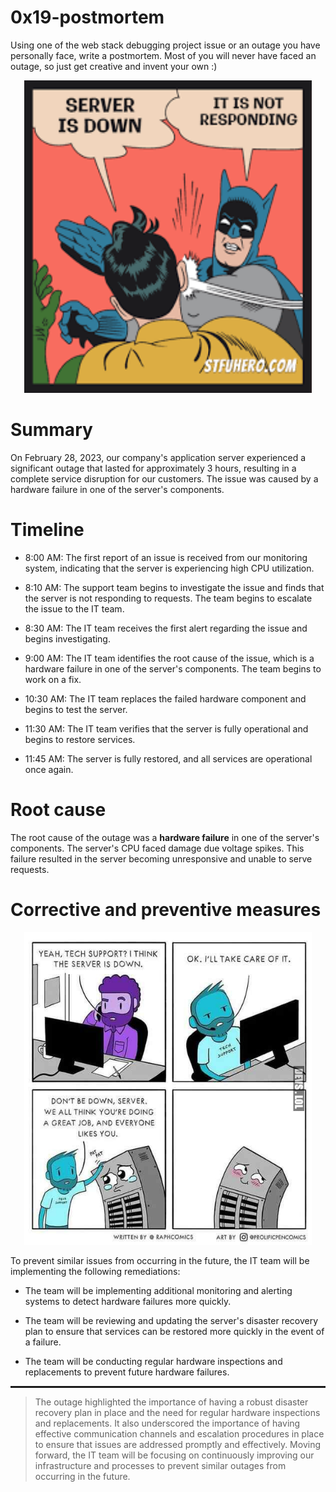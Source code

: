 # 0x19-postmortem
Using one of the web stack debugging project issue or an outage you have personally face, write a postmortem. Most of you will never have faced an outage, so just get creative and invent your own :)

<p align="center">
  <img width="460" height="500" src="https://github.com/afkzoro/alx-system_engineering-devops/blob/master/0x19-postmortem/assets/download.png">
</p>

#  Summary
On February 28, 2023, our company's application server experienced a significant outage that lasted for approximately 3 hours, resulting in a complete service disruption for our customers. The issue was caused by a hardware failure in one of the server's components.

# Timeline
* 8:00 AM: The first report of an issue is received from our monitoring system, indicating that the server is experiencing high CPU utilization.

* 8:10 AM: The support team begins to investigate the issue and finds that the server is not responding to requests. The team begins to escalate the issue to the IT team.

* 8:30 AM: The IT team receives the first alert regarding the issue and begins investigating.

* 9:00 AM: The IT team identifies the root cause of the issue, which is a hardware failure in one of the server's components. The team begins to work on a fix.

* 10:30 AM: The IT team replaces the failed hardware component and begins to test the server.

* 11:30 AM: The IT team verifies that the server is fully operational and begins to restore services.

* 11:45 AM: The server is fully restored, and all services are operational once again.

# Root cause
The root cause of the outage was a **hardware failure** in one of the server's components. The server's CPU faced damage due voltage spikes. This failure resulted in the server becoming unresponsive and unable to serve requests.

# Corrective and preventive measures
<p align="center">
  <img width="460" height="500" src="https://github.com/afkzoro/alx-system_engineering-devops/blob/master/0x19-postmortem/assets/meme-dev-humor-when-the-server-is-down-279.jpg">
</p>


To prevent similar issues from occurring in the future, the IT team will be implementing the following remediations:

* The team will be implementing additional monitoring and alerting systems to detect hardware failures more quickly.

* The team will be reviewing and updating the server's disaster recovery plan to ensure that services can be restored more quickly in the event of a failure.

* The team will be conducting regular hardware inspections and replacements to prevent future hardware failures.

<hr style="height: 3px;"/>

> The outage highlighted the importance of having a robust disaster recovery plan in place and the need for regular hardware inspections and replacements. It also underscored the importance of having effective communication channels and escalation procedures in place to ensure that issues are addressed promptly and effectively. Moving forward, the IT team will be focusing on continuously improving our infrastructure and processes to prevent similar outages from occurring in the future.